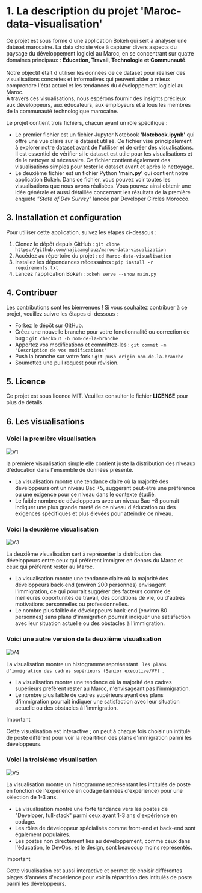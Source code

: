 # 1. La description du projet 'Maroc-data-visualisation'

<p>
  Ce projet est sous forme d'une application Bokeh qui sert à analyser une dataset marocaine. La data choisie vise à capturer divers aspects du paysage du développement logiciel au Maroc, en se concentrant sur quatre domaines principaux : <strong>Éducation, Travail, Technologie et Communauté</strong>.
  <br><br> Notre objectif était d'utiliser les données de ce dataset pour réaliser des visualisations concrètes et informatives qui peuvent aider à mieux comprendre l'état actuel et les tendances du développement logiciel au Maroc.
  <br> À travers ces visualisations, nous espérons fournir des insights précieux aux développeurs, aux éducateurs, aux employeurs et à tous les membres de la communauté technologique marocaine.
</p>
<p>
  Le projet contient trois fichiers, chacun ayant un rôle spécifique :
  <ul>
    <li>
      Le premier fichier est un fichier Jupyter Notebook <strong>'Notebook.ipynb'</strong> qui offre une vue claire sur le dataset utilisé. Ce fichier vise principalement à explorer notre dataset avant de l'utiliser et de créer des visualisations. Il est essentiel de vérifier si le dataset est utile pour les visualisations et de le nettoyer si nécessaire. Ce fichier contient également des visualisations simples pour tester le dataset avant et après le nettoyage.
    </li>
    <li>
      Le deuxième fichier est un fichier Python <strong>'main.py'</strong> qui contient notre application Bokeh. Dans ce fichier, vous pouvez voir toutes les visualisations que nous avons réalisées. Vous pouvez ainsi obtenir une idée générale et aussi détaillée concernant les résultats de  la première enquête <em>"State of Dev Survey"</em> lancée par Developer Circles Morocco.
    </li>
  </ul>
</p>


## 3. Installation et configuration

<p>
  Pour utiliser cette application, suivez les étapes ci-dessous :
  <ol>
    <li>Clonez le dépôt depuis GitHub : <code>git clone https://github.com/najiaamghouz/maroc-data-visualization</code></li>
    <li>Accédez au répertoire du projet : <code>cd Maroc-data-visualisation</code></li>
    <li>Installez les dépendances nécessaires : <code>pip install -r requirements.txt</code></li>
    <li>Lancez l'application Bokeh : <code>bokeh serve --show main.py</code></li>
  </ol>
</p>

## 4. Contribuer

<p>
  Les contributions sont les bienvenues ! Si vous souhaitez contribuer à ce projet, veuillez suivre les étapes ci-dessous :
  <ul>
    <li>Forkez le dépôt sur GitHub.</li>
    <li>Créez une nouvelle branche pour votre fonctionnalité ou correction de bug : <code>git checkout -b nom-de-la-branche</code></li>
    <li>Apportez vos modifications et committez-les : <code>git commit -m "Description de vos modifications"</code></li>
    <li>Push la branche sur votre fork : <code>git push origin nom-de-la-branche</code></li>
    <li>Soumettez une pull request pour révision.</li>
  </ul>
</p>


## 5. Licence

<p>
  Ce projet est sous licence MIT. Veuillez consulter le fichier <strong>LICENSE</strong> pour plus de détails.
</p>

## 6. Les visualisations

### Voici la première visualisation

![V1](https://github.com/najiaamghouz/maroc-data-visualization/assets/171170836/525e9f45-38cc-4f49-bd42-9a6cd6fd2643)
 
<p>
  la premiere visualisation simple elle contient juste la distribution des niveaux d'éducation dans l'ensemble de données présenté.
  <ul>
     <li> La visualisation montre une tendance claire où la majorité des développeurs ont un niveau Bac +5, suggérant peut-être une préférence ou une exigence pour ce niveau dans le contexte étudié.</li>
    <li> Le faible nombre de développeurs avec un niveau Bac +8 pourrait indiquer une plus grande rareté de ce niveau d'éducation ou des exigences spécifiques et plus élevées pour atteindre ce niveau.</li>
  </ul>
</p>


### Voici la deuxième visualisation


![V3](https://github.com/najiaamghouz/maroc-data-visualization/assets/171170836/23b7635d-0954-450b-be8b-75372d3ac327)


<p>
 La deuxième visualisation sert à représenter la distribution des développeurs entre ceux qui préfèrent immigrer en dehors du Maroc et ceux qui préfèrent rester au Maroc.
  <ul>
     <li>La visualisation montre une tendance claire où la majorité des développeurs back-end (environ 200 personnes) envisagent l'immigration, ce qui pourrait suggérer des facteurs comme de meilleures opportunités de travail, des conditions de vie, ou d'autres motivations personnelles ou professionnelles.</li>
    <li> Le nombre plus faible de développeurs back-end (environ 80 personnes) sans plans d'immigration pourrait indiquer une satisfaction avec leur situation actuelle ou des obstacles à l'immigration. </li>
  </ul>
</p>

### Voici une autre version de la deuxième visualisation

![V4](https://github.com/najiaamghouz/maroc-data-visualization/assets/171170836/110bc7d6-507c-4007-99e6-67f08799e793)



<p>
La visualisation montre un histogramme représentant <code> les plans d'immigration des cadres supérieurs (Senior executive/VP) </code>.
  <ul>
     <li>La visualisation montre une tendance où la majorité des cadres supérieurs préfèrent rester au Maroc, n'envisageant pas l'immigration.</li>
    <li> Le nombre plus faible de cadres supérieurs ayant des plans d'immigration pourrait indiquer une satisfaction avec leur situation actuelle ou des obstacles à l'immigration. </li>
  </ul>
</p>

> [!IMPORTANT]
> Cette visualisation est interactive ; on peut à chaque fois choisir un intitulé de poste différent pour voir la répartition des plans d'immigration parmi les développeurs.

### Voici la troisième visualisation

![V5](https://github.com/najiaamghouz/maroc-data-visualization/assets/171170836/54bd045e-3ef1-47a8-9618-7afb504f4229)

<p>
La visualisation montre un histogramme représentant les intitulés de poste en fonction de l'expérience en codage (années d'expérience) pour une sélection de 1-3 ans.
  <ul>
     <li>La visualisation montre une forte tendance vers les postes de "Developer, full-stack" parmi ceux ayant 1-3 ans d'expérience en codage.</li>
    <li> Les rôles de développeur spécialisés comme front-end et back-end sont également populaires. </li>
     <li> Les postes non directement liés au développement, comme ceux dans l'éducation, le DevOps, et le design, sont beaucoup moins représentés. </li>
  </ul>
</p>

> [!IMPORTANT]
> Cette visualisation est aussi interactive et permet de choisir différentes plages d'années d'expérience pour voir la répartition des intitulés de poste parmi les développeurs.
